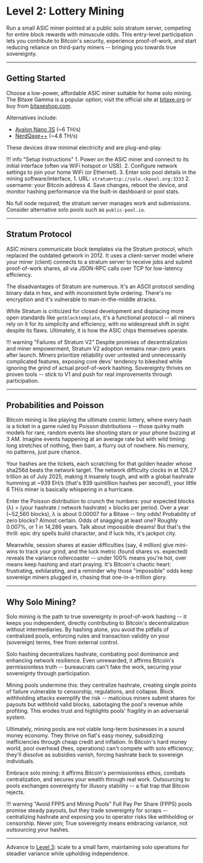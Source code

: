 # Level 2: Lottery Mining

Run a small ASIC miner pointed at a public solo stratum server, competing for entire block rewards with minuscule odds. This entry-level participation lets you contribute to Bitcoin's security, experience proof-of-work, and start reducing reliance on third-party miners -- bringing you towards true sovereignty.




---

## Getting Started

Choose a low-power, affordable ASIC miner suitable for home solo mining. The Bitaxe Gamma is a popular option; visit the official site at [bitaxe.org](https://bitaxe.org/) or buy from [bitaxeshop.com](https://www.bitaxeshop.com/en/).

Alternatives include:

- [Avalon Nano 3S](https://mineshop.eu/) (~6 TH/s)
- [NerdQaxe++](https://solosatoshi.com/) (~4.8 TH/s)

These devices draw minimal electricity and are plug-and-play.

!!! info "Setup Instructions"
    1. Power on the ASIC miner and connect to its initial interface (often via WiFi hotspot or USB).
    2. Configure network settings to join your home WiFi (or Ethernet).
    3. Enter solo pool details in the mining software/interface,
        1. URL: `stratum+tcp://solo.ckpool.org:3333`
        2. username: your Bitcoin address
    4. Save changes, reboot the device, and monitor hashing performance via the built-in dashboard or pool stats.

No full node required; the stratum server manages work and submissions. Consider alternative solo pools such as `public-pool.io`.




---

## Stratum Protocol

ASIC miners communicate block templates via the Stratum protocol, which replaced the outdated getwork in 2012. It uses a client-server model where your miner (client) connects to a stratum server to receive jobs and submit proof-of-work shares, all via JSON-RPC calls over TCP for low-latency efficiency.

The disadvantages of Stratum are numerous. It's an ASCII protocol sending binary data in hex, and with inconsistent byte ordering. There's no encryption and it's vulnerable to man-in-the-middle atracks.

While Stratum is criticized for closed development and displacing more open standards like `getblocktemplate`, it's a functional protocol -- all miners rely on it for its simplicity and efficiency, with no widespread shift in sight despite its flaws. Ultimately, it is how the ASIC chips themselves operate.

!!! warning "Failures of Stratum V2"
    Despite promises of decentralization and miner empowerment, Stratum V2 adoption remains near-zero years after launch. Miners prioritize reliability over untested and unnecessarily complicated features, exposing core devs' tendency to bikeshed while ignoring the grind of actual proof-of-work hashing. Sovereignty thrives on proven tools -- stick to V1 and push for real improvements through participation.




---

## Probabilities and Poisson

Bitcoin mining is like playing the ultimate cosmic lottery, where every hash is a ticket in a game ruled by Poisson distributions -- those quirky math models for rare, random events like shooting stars or your phone buzzing at 3 AM. Imagine events happening at an average rate but with wild timing: long stretches of nothing, then bam, a flurry out of nowhere. No memory, no patterns, just pure chance.

Your hashes are the tickets, each scratching for that golden header whose sha256d beats the network target. The network difficulty clocks in at 126.27 trillion as of July 2025, making it insanely tough, and with a global hashrate humming at ~939 EH/s (that's 939 quintillion hashes per second!), your little 6 TH/s miner is basically whispering in a hurricane.

Enter the Poisson distribution to crunch the numbers: your expected blocks (λ) = (your hashrate / network hashrate) × blocks per period. Over a year (~52,560 blocks), λ is about 0.00007 for a Bitaxe -- tiny odds! Probability of zero blocks? Almost certain. Odds of snagging at least one? Roughly 0.007%, or 1 in 14,286 years. Talk about impossible dreams! But that's the thrill: epic dry spells build character, and if luck hits, it's jackpot city.

Meanwhile, session shares at easier difficulties (say, 4 million) give mini-wins to track your grind, and the luck metric (found shares vs. expected) reveals the variance rollercoaster -- under 100% means you're hot, over means keep hashing and start praying. It's Bitcoin's chaotic heart: frustrating, exhilarating, and a reminder why those "impossible" odds keep sovereign miners plugged in, chasing that one-in-a-trillion glory.



---

## Why Solo Mining?

Solo mining is the path to true sovereignty in proof-of-work hashing -- it keeps you independent, directly contributing to Bitcoin's decentralization without intermediaries. By hashing alone, you avoid the pitfalls of centralized pools, enforcing rules and transaction validity on your (sovereign) terms, free from external control. 

Solo hashing decentralizes hashrate, combating pool dominance and enhancing network resilience. Even unrewarded, it affirms Bitcoin's permissionless truth -- bureaucrats can't fake the work, securing your sovereignty through participation.

Mining pools undermine this: they centralize hashrate, creating single points of failure vulnerable to censorship, regulations, and collapse. Block withholding attacks exemplify the risk -- malicious miners submit shares for payouts but withhold valid blocks, sabotaging the pool's revenue while profiting. This erodes trust and highlights pools' fragility in an adversarial system.

Ultimately, mining pools are not viable long-term businesses in a sound money economy. They thrive on fiat's easy money, subsidizing inefficiencies through cheap credit and inflation. In Bitcoin's hard money world, pool overhead (fees, operations) can't compete with solo efficiency; they'll dissolve as subsidies vanish, forcing hashrate back to sovereign individuals.

Embrace solo mining: it affirms Bitcoin's permissionless ethos, combats centralization, and secures your wealth through real work. Outsourcing to pools exchanges sovereignty for illusory stability -- a fiat trap that Bitcoin rejects.

!!! warning "Avoid FPPS and Mining Pools"
    Full Pay Per Share (FPPS) pools promise steady payouts, but they trade sovereignty for scraps -- centralizing hashrate and exposing you to operator risks like withholding or censorship. Never join; True sovereignty means embracing variance, not outsourcing your hashes.



---

Advance to [Level 3](level-3.md): scale to a small farm, maintaining solo operations for steadier variance while upholding independence.









